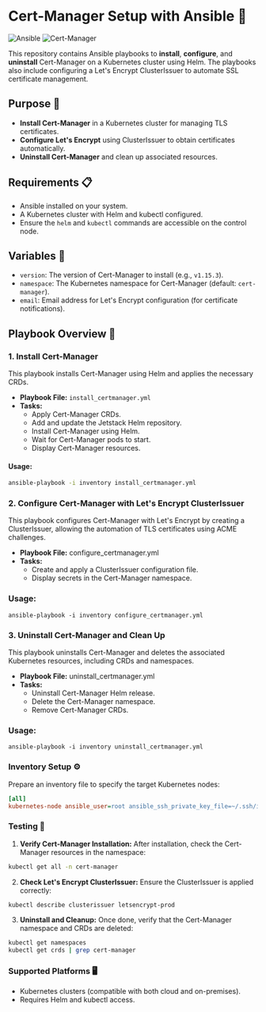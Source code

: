 # Cert-Manager Setup with Ansible 🚀

![Ansible](https://img.shields.io/badge/Ansible-Playbook-blue?logo=ansible)
![Cert-Manager](https://img.shields.io/badge/Cert--Manager-Installation-yellowgreen)

This repository contains Ansible playbooks to **install**, **configure**, and **uninstall** Cert-Manager on a Kubernetes cluster using Helm. The playbooks also include configuring a Let's Encrypt ClusterIssuer to automate SSL certificate management.

## Purpose 🎯

- **Install Cert-Manager** in a Kubernetes cluster for managing TLS certificates.
- **Configure Let's Encrypt** using ClusterIssuer to obtain certificates automatically.
- **Uninstall Cert-Manager** and clean up associated resources.

## Requirements 📋

- Ansible installed on your system.
- A Kubernetes cluster with Helm and kubectl configured.
- Ensure the `helm` and `kubectl` commands are accessible on the control node.

## Variables 📂

- `version`: The version of Cert-Manager to install (e.g., `v1.15.3`).
- `namespace`: The Kubernetes namespace for Cert-Manager (default: `cert-manager`).
- `email`: Email address for Let's Encrypt configuration (for certificate notifications).

## Playbook Overview 📝

### 1. Install Cert-Manager

This playbook installs Cert-Manager using Helm and applies the necessary CRDs.

- **Playbook File:** `install_certmanager.yml`
- **Tasks:**
  - Apply Cert-Manager CRDs.
  - Add and update the Jetstack Helm repository.
  - Install Cert-Manager using Helm.
  - Wait for Cert-Manager pods to start.
  - Display Cert-Manager resources.
  
#### Usage:

```bash
ansible-playbook -i inventory install_certmanager.yml
```

### 2. Configure Cert-Manager with Let's Encrypt ClusterIssuer

This playbook configures Cert-Manager with Let's Encrypt by creating a ClusterIssuer, allowing the automation of TLS certificates using ACME challenges.

* **Playbook File:** configure_certmanager.yml
* **Tasks:**
    * Create and apply a ClusterIssuer configuration file.
    * Display secrets in the Cert-Manager namespace.

### Usage:

```
ansible-playbook -i inventory configure_certmanager.yml
```
### 3. Uninstall Cert-Manager and Clean Up
This playbook uninstalls Cert-Manager and deletes the associated Kubernetes resources, including CRDs and namespaces.

* **Playbook File:** uninstall_certmanager.yml
* **Tasks:**
    * Uninstall Cert-Manager Helm release.
    * Delete the Cert-Manager namespace.
    * Remove Cert-Manager CRDs.
### Usage:

```
ansible-playbook -i inventory uninstall_certmanager.yml
```
### Inventory Setup ⚙️
Prepare an inventory file to specify the target Kubernetes nodes:

```ini
[all]
kubernetes-node ansible_user=root ansible_ssh_private_key_file=~/.ssh/id_rsa
```

### Testing 🧪
1. **Verify Cert-Manager Installation:** After installation, check the Cert-Manager resources in the namespace:
```bash
kubectl get all -n cert-manager
```
2. **Check Let's Encrypt ClusterIssuer:** Ensure the ClusterIssuer is applied correctly:

```bash
kubectl describe clusterissuer letsencrypt-prod
```
3. **Uninstall and Cleanup:** Once done, verify that the Cert-Manager namespace and CRDs are deleted:

```bash
kubectl get namespaces
kubectl get crds | grep cert-manager
```
### Supported Platforms 🖥️
* Kubernetes clusters (compatible with both cloud and on-premises).
* Requires Helm and kubectl access.